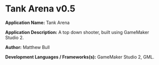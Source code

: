 # Tank Arena v0.5

**Application Name:** Tank Arena

**Application Description:** A top down shooter, built using GameMaker Studio 2.

**Author:** Matthew Bull

**Development Languages / Frameworks(s):** GameMaker Studio 2, GML.
